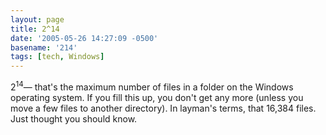 ```yaml
---
layout: page
title: 2^14
date: '2005-05-26 14:27:09 -0500'
basename: '214'
tags: [tech, Windows]
---
```


2<sup>14</sup>&mdash; that's the maximum number of files in a folder on the
Windows operating system. If you fill this up, you don't get any more (unless
you move a few files to another directory). In layman's terms, that 16,384
files. Just thought you should know.
